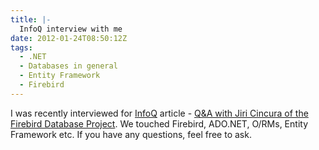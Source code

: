 ```yaml
---
title: |-
  InfoQ interview with me
date: 2012-01-24T08:50:12Z
tags:
  - .NET
  - Databases in general
  - Entity Framework
  - Firebird
---
```

I was recently interviewed for [InfoQ][1] article - [Q&A with Jiri Cincura of the Firebird Database Project][2]. We touched Firebird, ADO.NET, O/RMs, Entity Framework etc. If you have any questions, feel free to ask.

[1]: http://www.infoq.com
[2]: http://www.infoq.com/news/2012/01/Firebird